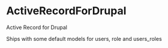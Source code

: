 ActiveRecordForDrupal
=====================

Active Record for Drupal

Ships with some default models for users, role and users_roles